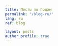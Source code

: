 ```yaml
---
title: Посты по Годам
permalink: "/blog-ru/"
lang: ru
ref: blog

layout: posts
author_profile: true
---
```


